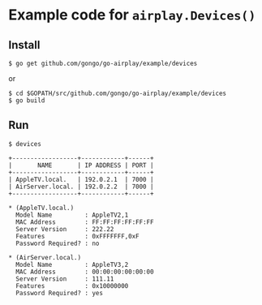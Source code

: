 # Example code for `airplay.Devices()`

## Install

    $ go get github.com/gongo/go-airplay/example/devices

or

    $ cd $GOPATH/src/github.com/gongo/go-airplay/example/devices
    $ go build

## Run

    $ devices

```
+------------------+------------+------+
|       NAME       | IP ADDRESS | PORT |
+------------------+------------+------+
| AppleTV.local.   | 192.0.2.1  | 7000 |
| AirServer.local. | 192.0.2.2  | 7000 |
+------------------+------------+------+

* (AppleTV.local.)
  Model Name         : AppleTV2,1
  MAC Address        : FF:FF:FF:FF:FF:FF
  Server Version     : 222.22
  Features           : 0xFFFFFFF,0xF
  Password Required? : no

* (AirServer.local.)
  Model Name         : AppleTV3,2
  MAC Address        : 00:00:00:00:00:00
  Server Version     : 111.11
  Features           : 0x10000000
  Password Required? : yes
```
